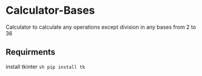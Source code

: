 # Calculator-Bases
Calculator to calculate any operations except division in any bases from 2 to 36
## Requirments
install tkinter
```sh pip install tk ```
